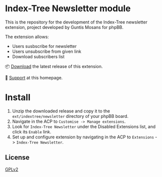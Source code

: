# Index-Tree Newsletter module

This is the repository for the development of the Index-Tree newsletter extension, project developed by Guntis Mosans for phpBB.

The extension allows:

- Users susbscribe for newsletter
- Users unsubscribe from given link
- Download subscribers list 

📦 [Download](https://github.com/mguntis/phpbb-newsletter/archive/master.zip) the latest release of this extension.

💬 [Support](http://www.index-tree.com/) at this homepage.

# Install

1. Unzip the downloaded release and copy it to the `ext/indextree/newsletter` directory of your phpBB board.
2. Navigate in the ACP to `Customise -> Manage extensions`.
3. Look for `Index-Tree Newsletter` under the Disabled Extensions list, and click its `Enable` link.
4. Set up and configure extension by navigating in the ACP to `Extensions` -> `Index-Tree Newsletter`.

## License

[GPLv2](license.txt)
